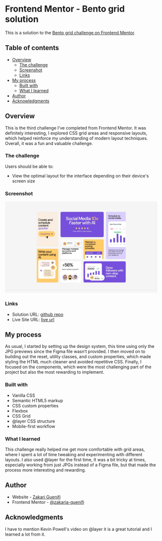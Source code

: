 # Frontend Mentor - Bento grid solution
This is a solution to the [Bento grid challenge on Frontend Mentor](https://www.frontendmentor.io/challenges/bento-grid-RMydElrlOj).

## Table of contents

- [Overview](#overview)
  - [The challenge](#the-challenge)
  - [Screenshot](#screenshot)
  - [Links](#links)
- [My process](#my-process)
  - [Built with](#built-with)
  - [What I learned](#what-i-learned)
- [Author](#author)
- [Acknowledgments](#acknowledgments)

## Overview
This is the third challenge I've completed from Frontend Mentor. It was definitely interesting, I explored CSS grid areas and responsive layouts, which helped reinforce my understanding of modern layout techniques. Overall, it was a fun and valuable challenge.

### The challenge
Users should be able to:
- View the optimal layout for the interface depending on their device's screen size

### Screenshot
![](./screenshot.jpg)

### Links
- Solution URL: [github repo](https://github.com/zakaria-guenifi/Bento-grid-challenge)
- Live Site URL: [live url](https://zakaria-guenifi.github.io/Bento-grid-challenge/)

## My process
As usual, I started by setting up the design system, this time using only the JPG previews since the Figma file wasn’t provided. I then moved on to building out the reset, utility classes, and custom properties, which made styling the HTML much cleaner and avoided repetitive CSS.
Finally, I focused on the components, which were the most challenging part of the project but also the most rewarding to implement.

### Built with
- Vanilla CSS
- Semantic HTML5 markup
- CSS custom properties
- Flexbox
- CSS Grid
- @layer CSS structure
- Mobile-first workflow

### What I learned
This challenge really helped me get more comfortable with grid areas, where I spent a lot of time tweaking and experimenting with different layouts. I also used @layer for the first time, It was a bit tricky at times, especially working from just JPGs instead of a Figma file, but that made the process more interesting and rewarding.

## Author

- Website - [Zakari Guenifi](https://www.guenifi.com)
- Frontend Mentor - [@zakaria-guenifi](https://www.frontendmentor.io/profile/zakaria-guenifi)

## Acknowledgments
I have to mention Kevin Powell's video on @layer it is a great tutorial and I learned a lot from it.

